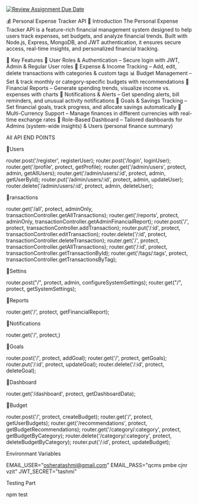[![Review Assignment Due Date](https://classroom.github.com/assets/deadline-readme-button-22041afd0340ce965d47ae6ef1cefeee28c7c493a6346c4f15d667ab976d596c.svg)](https://classroom.github.com/a/xIbq4TFL)

💰 Personal Expense Tracker API
📖 Introduction
The Personal Expense Tracker API is a feature-rich financial management system designed to help users track expenses, set budgets, and analyze financial trends. Built with Node.js, Express, MongoDB, and JWT authentication, it ensures secure access, real-time insights, and personalized financial tracking.

🔹 Key Features
🔐 User Roles & Authentication – Secure login with JWT, Admin & Regular User roles
💸 Expense & Income Tracking – Add, edit, delete transactions with categories & custom tags
📊 Budget Management – Set & track monthly or category-specific budgets with recommendations
📑 Financial Reports – Generate spending trends, visualize income vs. expenses with charts
🔔 Notifications & Alerts – Get spending alerts, bill reminders, and unusual activity notifications
🎯 Goals & Savings Tracking – Set financial goals, track progress, and allocate savings automatically
💱 Multi-Currency Support – Manage finances in different currencies with real-time exchange rates
📌 Role-Based Dashboard – Tailored dashboards for Admins (system-wide insights) & Users (personal finance summary)


All API END POINTS

🌟Users

router.post('/register', registerUser); 
router.post('/login', loginUser); 
router.get('/profile', protect, getProfile); 
router.get('/admin/users', protect, admin, getAllUsers); 
router.get('/admin/users/:id', protect, admin, getUserById); 
router.put('/admin/users/:id', protect, admin, updateUser); 
router.delete('/admin/users/:id', protect, admin, deleteUser); 

🌟ransactions

router.get('/all', protect, adminOnly, transactionController.getAllTransactions);
router.get('/reports', protect, adminOnly, transactionController.getAdminFinancialReport); 
router.post('/', protect, transactionController.addTransaction); 
router.put('/:id', protect, transactionController.editTransaction); 
router.delete('/:id', protect, transactionController.deleteTransaction); 
router.get('/', protect, transactionController.getAllTransactions); 
router.get('/:id', protect, transactionController.getTransactionById); 
router.get('/tags/:tags', protect, transactionController.getTransactionsByTag); 

🌟Settins 

router.post("/", protect, admin, configureSystemSettings);
router.get("/", protect, getSystemSettings);

🌟Reports

router.get('/', protect, getFinancialReport);

🌟Notifications

router.get('/', protect,)

🌟Goals 

router.post('/', protect, addGoal);
router.get('/', protect, getGoals);
router.put('/:id', protect, updateGoal);
router.delete('/:id', protect, deleteGoal);

🌟Dashboard 

router.get('/dashboard', protect, getDashboardData);

🌟Budget

router.post('/', protect, createBudget); 
router.get('/', protect, getUserBudgets);
router.get('/recommendations', protect, getBudgetRecommendations); 
router.get('/category/:category', protect, getBudgetByCategory);
router.delete('/category/:category', protect, deleteBudgetByCategory);
router.put('/:id', protect, updateBudget);

Environmant Variables

EMAIL_USER="osheratashmi@gmail.com"
EMAIL_PASS="qcms pmbe cjnr vzit"
JWT_SECRET="tashmi"

Testing Part

npm test